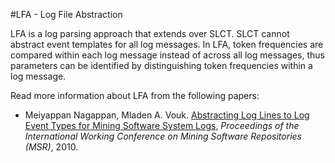 #LFA - Log File Abstraction

LFA is a log parsing approach that extends over SLCT. SLCT cannot abstract event templates for all log messages. In LFA, token frequencies are compared within each log message instead of across all log messages, thus parameters can be identified by distinguishing token frequencies within a log message.

Read more information about LFA from the following papers:

+ Meiyappan Nagappan, Mladen A. Vouk. [Abstracting Log Lines to Log Event Types for Mining Software System Logs](http://www.se.rit.edu/~mei/publications/pdfs/Abstracting-Log-Lines-to-Log-Event-Types-for-Mining-Software-System-Logs.pdf), *Proceedings of the International Working Conference on Mining Software Repositories (MSR)*, 2010.

